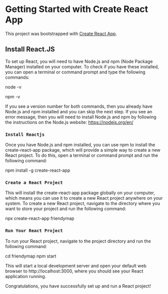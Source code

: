 # Getting Started with Create React App

This project was bootstrapped with [Create React App](https://github.com/facebook/create-react-app).

## Install React.JS

To set up React, you will need to have Node.js and npm (Node Package Manager) installed on your computer. To check if you have these installed, you can open a terminal or command prompt and type the following commands:

node -v 

npm -v

If you see a version number for both commands, then you already have Node.js and npm installed and you can skip the next step. If you see an error message, then you will need to install Node.js and npm by following the instructions on the Node.js website: https://nodejs.org/en/

### `Install Reactjs`

Once you have Node.js and npm installed, you can use npm to install the create-react-app package, which will provide a simple way to create a new React project. To do this, open a terminal or command prompt and run the following command:

npm install -g create-react-app


### `Create a React Project`

This will install the create-react-app package globally on your computer, which means you can use it to create a new React project anywhere on your system.
To create a new React project, navigate to the directory where you want to store your project and run the following command:

npx create-react-app friendymap 


### `Run Your React Project`

To run your React project, navigate to the project directory and run the following command:

cd friendymap
npm start

This will start a local development server and open your default web browser to http://localhost:3000, where you should see your React application running.

Congratulations, you have successfully set up and run a React project!



